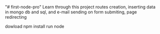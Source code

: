 "# first-node-pro" 
Learn through this project routes creation, inserting data in mongo db and sql, and e-mail sending on form submiting, page redirecting

dowload
npm install
run node 
